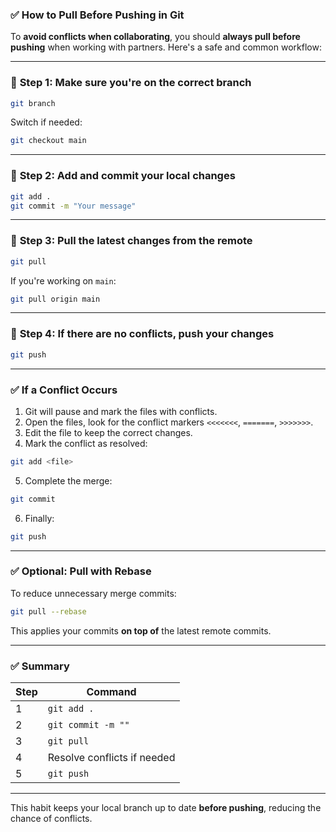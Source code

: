### ✅ **How to Pull Before Pushing in Git**

To **avoid conflicts when collaborating**, you should **always pull before pushing** when working with partners. Here's a safe and common workflow:

---

### 🔹 **Step 1: Make sure you're on the correct branch**

```bash
git branch
```

Switch if needed:

```bash
git checkout main
```

---

### 🔹 **Step 2: Add and commit your local changes**

```bash
git add .
git commit -m "Your message"
```

---

### 🔹 **Step 3: Pull the latest changes from the remote**

```bash
git pull
```

If you're working on `main`:

```bash
git pull origin main
```

---

### 🔹 **Step 4: If there are no conflicts, push your changes**

```bash
git push
```

---

### ✅ **If a Conflict Occurs**

1. Git will pause and mark the files with conflicts.
2. Open the files, look for the conflict markers `<<<<<<<`, `=======`, `>>>>>>>`.
3. Edit the file to keep the correct changes.
4. Mark the conflict as resolved:

```bash
git add <file>
```

5. Complete the merge:

```bash
git commit
```

6. Finally:

```bash
git push
```

---

### ✅ **Optional: Pull with Rebase**

To reduce unnecessary merge commits:

```bash
git pull --rebase
```

This applies your commits **on top of** the latest remote commits.

---

### ✅ **Summary**

| Step | Command                     |
| ---- | --------------------------- |
| 1    | `git add .`                 |
| 2    | `git commit -m ""`          |
| 3    | `git pull`                  |
| 4    | Resolve conflicts if needed |
| 5    | `git push`                  |

---

This habit keeps your local branch up to date **before pushing**, reducing the chance of conflicts.
